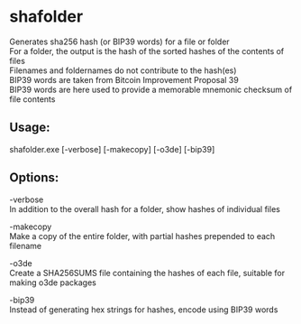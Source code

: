 # shafolder
Generates sha256 hash (or BIP39 words) for a file or folder  
For a folder, the output is the hash of the sorted hashes of the contents of files  
Filenames and foldernames do not contribute to the hash(es)  
BIP39 words are taken from Bitcoin Improvement Proposal 39  
BIP39 words are here used to provide a memorable mnemonic checksum of file contents  

## Usage:

shafolder.exe [-verbose] [-makecopy] [-o3de] [-bip39] <FileOrFolder>

## Options:

-verbose  
  In addition to the overall hash for a folder, show hashes of individual files  
  
-makecopy  
  Make a copy of the entire folder, with partial hashes prepended to each filename  
  
-o3de  
  Create a SHA256SUMS file containing the hashes of each file, suitable for making o3de packages  

-bip39  
  Instead of generating hex strings for hashes, encode using BIP39 words  
